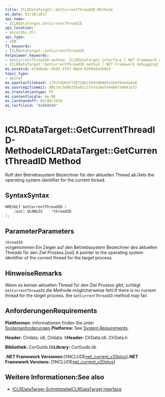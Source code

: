 ```yaml
---
title: ICLRDataTarget::GetCurrentThreadID-Methode
ms.date: 03/30/2017
api_name:
- ICLRDataTarget.GetCurrentThreadID
api_location:
- mscordbi.dll
api_type:
- COM
f1_keywords:
- ICLRDataTarget::GetCurrentThreadID
helpviewer_keywords:
- GetCurrentThreadID method, ICLRDataTarget interface [.NET Framework debugging]
- ICLRDataTarget::GetCurrentThreadID method [.NET Framework debugging]
ms.assetid: dc9a0a6c-d592-4fb7-86ed-62684da3b0e1
topic_type:
- apiref
ms.openlocfilehash: c75c55b64ff20728bc5695d0ddfe1b4f6deda4a6
ms.sourcegitcommit: d9c7ac5d06735a01c1fafe34efe9486734841a72
ms.translationtype: MT
ms.contentlocale: de-DE
ms.lasthandoff: 05/06/2020
ms.locfileid: "82860648"
---
```

# <a name="iclrdatatargetgetcurrentthreadid-method"></a><span data-ttu-id="abbc9-102">ICLRDataTarget::GetCurrentThreadID-Methode</span><span class="sxs-lookup"><span data-stu-id="abbc9-102">ICLRDataTarget::GetCurrentThreadID Method</span></span>
<span data-ttu-id="abbc9-103">Ruft den Betriebssystem Bezeichner für den aktuellen Thread ab.</span><span class="sxs-lookup"><span data-stu-id="abbc9-103">Gets the operating system identifier for the current thread.</span></span>  
  
## <a name="syntax"></a><span data-ttu-id="abbc9-104">Syntax</span><span class="sxs-lookup"><span data-stu-id="abbc9-104">Syntax</span></span>  
  
```cpp  
HRESULT GetCurrentThreadID (  
    [out] ULONG32    *threadID  
);  
```  
  
## <a name="parameters"></a><span data-ttu-id="abbc9-105">Parameter</span><span class="sxs-lookup"><span data-stu-id="abbc9-105">Parameters</span></span>  
 `threadID`  
 <span data-ttu-id="abbc9-106">vorgenommen Ein Zeiger auf den Betriebssystem Bezeichner des aktuellen Threads für den Ziel Prozess.</span><span class="sxs-lookup"><span data-stu-id="abbc9-106">[out] A pointer to the operating system identifier of the current thread for the target process.</span></span>  
  
## <a name="remarks"></a><span data-ttu-id="abbc9-107">Hinweise</span><span class="sxs-lookup"><span data-stu-id="abbc9-107">Remarks</span></span>  
 <span data-ttu-id="abbc9-108">Wenn es keinen aktuellen Thread für den Ziel Prozess gibt, schlägt `GetCurrentThreadID` die Methode möglicherweise fehl.</span><span class="sxs-lookup"><span data-stu-id="abbc9-108">If there is no current thread for the target process, the `GetCurrentThreadID` method may fail.</span></span>  
  
## <a name="requirements"></a><span data-ttu-id="abbc9-109">Anforderungen</span><span class="sxs-lookup"><span data-stu-id="abbc9-109">Requirements</span></span>  
 <span data-ttu-id="abbc9-110">**Plattformen:** Informationen finden Sie unter [Systemanforderungen](../../get-started/system-requirements.md).</span><span class="sxs-lookup"><span data-stu-id="abbc9-110">**Platforms:** See [System Requirements](../../get-started/system-requirements.md).</span></span>  
  
 <span data-ttu-id="abbc9-111">**Header:** Clrdata. idl, Clrdata. h</span><span class="sxs-lookup"><span data-stu-id="abbc9-111">**Header:** ClrData.idl, ClrData.h</span></span>  
  
 <span data-ttu-id="abbc9-112">**Bibliothek:** CorGuids.lib</span><span class="sxs-lookup"><span data-stu-id="abbc9-112">**Library:** CorGuids.lib</span></span>  
  
 <span data-ttu-id="abbc9-113">**.NET Framework Versionen:**[!INCLUDE[net_current_v20plus](../../../../includes/net-current-v20plus-md.md)]</span><span class="sxs-lookup"><span data-stu-id="abbc9-113">**.NET Framework Versions:** [!INCLUDE[net_current_v20plus](../../../../includes/net-current-v20plus-md.md)]</span></span>  
  
## <a name="see-also"></a><span data-ttu-id="abbc9-114">Weitere Informationen:</span><span class="sxs-lookup"><span data-stu-id="abbc9-114">See also</span></span>

- [<span data-ttu-id="abbc9-115">ICLRDataTarget-Schnittstelle</span><span class="sxs-lookup"><span data-stu-id="abbc9-115">ICLRDataTarget Interface</span></span>](iclrdatatarget-interface.md)
